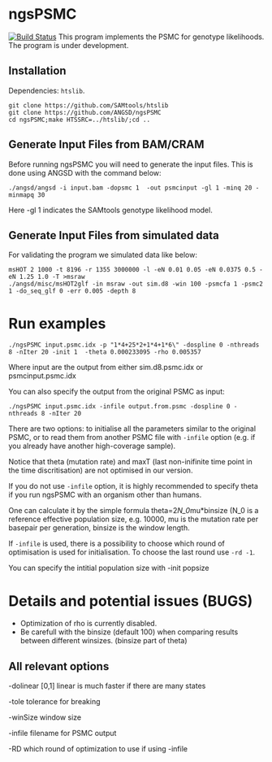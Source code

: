 # ngsPSMC
[![Build Status](https://travis-ci.org/ANGSD/ngsPSMC.svg?branch=master)](https://travis-ci.org/ANGSD/ngsPSMC)
This program implements the PSMC for genotype likelihoods. The program is under development.
## Installation
Dependencies: `htslib`.
```
git clone https://github.com/SAMtools/htslib
git clone https://github.com/ANGSD/ngsPSMC
cd ngsPSMC;make HTSSRC=../htslib/;cd ..
```
## Generate Input Files from BAM/CRAM
Before running ngsPSMC you will need to generate the input files. This is done using ANGSD with the command below:

```
./angsd/angsd -i input.bam -dopsmc 1  -out psmcinput -gl 1 -minq 20 -minmapq 30
```

Here -gl 1 indicates the SAMtools genotype likelihood model.

## Generate Input Files from simulated data
For validating the program we simulated data like below:
```
msHOT 2 1000 -t 8196 -r 1355 3000000 -l -eN 0.01 0.05 -eN 0.0375 0.5 -eN 1.25 1.0 -T >msraw
./angsd/misc/msHOT2glf -in msraw -out sim.d8 -win 100 -psmcfa 1 -psmc2 1 -do_seq_glf 0 -err 0.005 -depth 8
```

# Run examples
```
./ngsPSMC input.psmc.idx -p "1*4+25*2+1*4+1*6\" -dospline 0 -nthreads 8 -nIter 20 -init 1  -theta 0.000233095 -rho 0.005357
```

Where input are the output from either sim.d8.psmc.idx or psmcinput.psmc.idx

You can also specify the output from the original PSMC as input:

```./ngsPSMC input.psmc.idx -infile output.from.psmc -dospline 0 -nthreads 8 -nIter 20 ```


There are two options: to initialise all the parameters similar to the original PSMC, or to read them from another PSMC file with `-infile` option (e.g. if you already have another high-coverage sample).

Notice that theta (mutation rate) and maxT (last non-inifinite time point in the time discritisation) are not optimised in our version.

If you do not use `-infile` option, it is highly recommended to specify theta if you run ngsPSMC with an organism other than humans.

One can calculate it by the simple formula theta=2*N_0*mu*binsize (N_0 is a reference effective population size, e.g. 10000, mu is the mutation rate per basepair per generation, binsize is the window length. 

If `-infile` is used, there is a possibility to choose which round of optimisation is used for initialisation. To choose the last round use `-rd -1`.

You can specify the intitial population size with -init popsize


# Details and potential issues (BUGS)
 - Optimization of rho is currently disabled.
 - Be carefull with the binsize (default 100) when comparing results between different winsizes. (binsize part of theta)

## All relevant options

-dolinear [0,1] linear is much faster if there are many states

-tole tolerance for breaking

-winSize window size

-infile filename for PSMC output

-RD which round of optimization to use if using -infile

